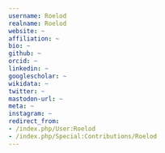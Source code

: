 ```yaml
---
username: Roelod
realname: Roelod
website: ~
affiliation: ~
bio: ~
github: ~
orcid: ~
linkedin: ~
googlescholar: ~
wikidata: ~
twitter: ~
mastodon-url: ~
meta: ~
instagram: ~
redirect_from:
- /index.php/User:Roelod
- /index.php/Special:Contributions/Roelod
---
```

